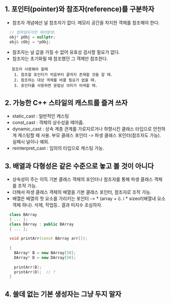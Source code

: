 ## 1. 포인터(pointer)와 참조자(reference)를 구분하자

  - 참조자 개념에선 널 참조자가 없다. 메모리 공간을 차지한 객체를 참조해야 한다.
```cpp
  // 컴파일되지만 에러발생.
  obj* pObj = nullptr;
  obj& cObj = *pObj;
```
  - 참조자는 널 값을 가질 수 없어 유효성 검사할 필요가 없다.
  - 참조자는 초기화될 때 참조했던 그 객체만 참조한다.
```
   참조자 사용해야 할때
    1. 참조할 포인터가 처음부터 끝까지 존재할 것을 알 때.
    2. 참조하는 대상 객체를 바꿀 필요가 없을 때.
    3. 포인터를 사용하면 문법상 의미가 어색할 때.
```

## 2. 가능한 C++ 스타일의 캐스트를 즐겨 쓰자

  - static_cast       : 일반적인 캐스팅
  - const_cast        : 객체의 상수성을 떼어줌.
  - dynamic_cast      : 상속 계층 관계를 가로지르거나 하향시킨 클래스 타입으로 안전하게 캐스팅할 때 사용. 부모 클래스 포인터 -> 파생 클래스 포인터(참조자도 가능). 실패시 널이나 예외.
  - reinterpret_cast  : 임의의 타입으로 캐스팅 가능.
 
## 3. 배열과 다형성은 같은 수준으로 놓고 볼 것이 아니다

  - 상속성이 주는 이득 기본 클래스 객체의 포인터나 참조자를 통해 파생 클래스 객체를 조작 가능.
  - 더해서 파생 클래스 객체의 배열을 기본 클래스 포인터, 참조자로 조작 가능.
  - 배열은 배열의 첫 요소를 가리키는 포인터 -> * (array + i). i * sizeof(배열내 요소 객체 하나).  삭제, 작업등.. 결과 미지수 조심하자.
```cpp
  class BArray
  { ... };
  class DArray : public BArray
  { ... };
  
  void printArr(const BArray arr[]);
  
  {
    BArray* B = new BArray[50];
    DArray* D = new DArray[50];
    
    printArr(B);
    printArr(D);  // ?
  }
```
  
## 4. 쓸데 없는 기본 생성자는 그냥 두지 말자


  
  
  
  
